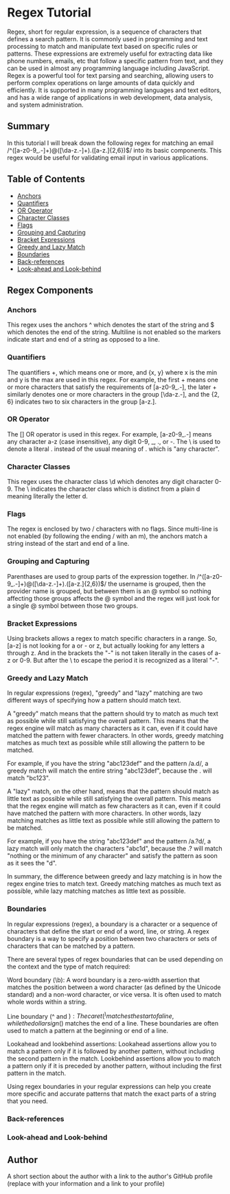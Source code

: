 # Regex Tutorial

Regex, short for regular expression, is a sequence of characters that defines a search pattern. It is commonly used in programming and text processing to match and manipulate text based on specific rules or patterns. These expressions are extremely useful for extracting data like phone numbers, emails, etc that follow a specific pattern from text, and they can be used in almost any programming language including JavaScript. Regex is a powerful tool for text parsing and searching, allowing users to perform complex operations on large amounts of data quickly and efficiently. It is supported in many programming languages and text editors, and has a wide range of applications in web development, data analysis, and system administration.

## Summary

In this tutorial I will break down the following regex for matching an email /^([a-z0-9_\.-]+)@([\da-z\.-]+)\.([a-z\.]{2,6})$/ into its basic components. This regex would be useful for validating email input in various applications.

## Table of Contents

- [Anchors](#anchors)
- [Quantifiers](#quantifiers)
- [OR Operator](#or-operator)
- [Character Classes](#character-classes)
- [Flags](#flags)
- [Grouping and Capturing](#grouping-and-capturing)
- [Bracket Expressions](#bracket-expressions)
- [Greedy and Lazy Match](#greedy-and-lazy-match)
- [Boundaries](#boundaries)
- [Back-references](#back-references)
- [Look-ahead and Look-behind](#look-ahead-and-look-behind)

## Regex Components

### Anchors

This regex uses the anchors ^ which denotes the start of the string and $ which denotes the end of the string. Multiline is not enabled so the markers indicate start and end of a string as opposed to a line.

### Quantifiers

The quantifiers +, which means one or more, and {x, y} where x is the min and y is the max are used in this regex. For example, the first + means one or more characters that satisfy the requirements of [a-z0-9_\.-], the later + similarly denotes one or more characters in the group [\da-z\.-], and the {2, 6} indicates two to six characters in the group [a-z\.].

### OR Operator

The [] OR operator is used in this regex. For example, [a-z0-9_\.-] means any character a-z (case insensitive), any digit 0-9, _, ., or -. The \ is used to denote a literal . instead of the usual meaning of . which is "any character".

### Character Classes

This regex uses the character class \d which denotes any digit character 0-9. The \ indicates the character class which is distinct from a plain d meaning literally the letter d.

### Flags

The regex is enclosed by two / characters with no flags. Since multi-line is not enabled (by following the ending / with an m), the anchors match a string instead of the start and end of a line.

### Grouping and Capturing

Parenthases are used to group parts of the expression together. In /^([a-z0-9_\.-]+)@([\da-z\.-]+)\.([a-z\.]{2,6})$/ the username is grouped, then the provider name is grouped, but between them is an @ symbol so nothing affecting those groups affects the @ symbol and the regex will just look for a single @ symbol between those two groups.

### Bracket Expressions

Using brackets allows a regex to match specific characters in a range. So, [a-z] is not looking for a or - or z, but actually looking for any letters a through z. And in the brackets the "-" is not taken literally in the cases of a-z or 0-9. But after the \ to escape the period it is recognized as a literal "-".

### Greedy and Lazy Match

In regular expressions (regex), "greedy" and "lazy" matching are two different ways of specifying how a pattern should match text.

A "greedy" match means that the pattern should try to match as much text as possible while still satisfying the overall pattern. This means that the regex engine will match as many characters as it can, even if it could have matched the pattern with fewer characters. In other words, greedy matching matches as much text as possible while still allowing the pattern to be matched.

For example, if you have the string "abc123def" and the pattern /a.d/, a greedy match will match the entire string "abc123def", because the . will match "bc123".

A "lazy" match, on the other hand, means that the pattern should match as little text as possible while still satisfying the overall pattern. This means that the regex engine will match as few characters as it can, even if it could have matched the pattern with more characters. In other words, lazy matching matches as little text as possible while still allowing the pattern to be matched.

For example, if you have the string "abc123def" and the pattern /a.?d/, a lazy match will only match the characters "abc1d", because the .? will match "nothing or the minimum of any character" and satisfy the pattern as soon as it sees the "d".

In summary, the difference between greedy and lazy matching is in how the regex engine tries to match text. Greedy matching matches as much text as possible, while lazy matching matches as little text as possible.

### Boundaries

In regular expressions (regex), a boundary is a character or a sequence of characters that define the start or end of a word, line, or string. A regex boundary is a way to specify a position between two characters or sets of characters that can be matched by a pattern.

There are several types of regex boundaries that can be used depending on the context and the type of match required:

Word boundary (\b): A word boundary is a zero-width assertion that matches the position between a word character (as defined by the Unicode standard) and a non-word character, or vice versa. It is often used to match whole words within a string.

Line boundary (^ and $): The caret (^) matches the start of a line, while the dollar sign ($) matches the end of a line. These boundaries are often used to match a pattern at the beginning or end of a line.

Lookahead and lookbehind assertions: Lookahead assertions allow you to match a pattern only if it is followed by another pattern, without including the second pattern in the match. Lookbehind assertions allow you to match a pattern only if it is preceded by another pattern, without including the first pattern in the match.

Using regex boundaries in your regular expressions can help you create more specific and accurate patterns that match the exact parts of a string that you need.

### Back-references

### Look-ahead and Look-behind

## Author

A short section about the author with a link to the author's GitHub profile (replace with your information and a link to your profile)
